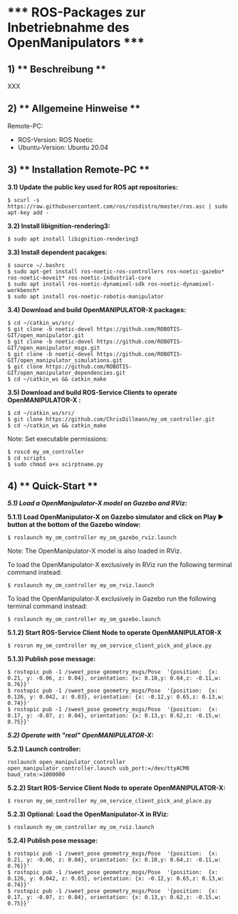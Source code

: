 # *** ROS-Packages zur Inbetriebnahme des OpenManipulators ***

## 1) ** Beschreibung **

XXX

## 2) ** Allgemeine Hinweise **

Remote-PC:
- ROS-Version: ROS Noetic
- Ubuntu-Version: Ubuntu 20.04

## 3) ** Installation Remote-PC **

**3.1) Update the public key used for ROS apt repositories: <br/>**
```
$ scurl -s https://raw.githubusercontent.com/ros/rosdistro/master/ros.asc | sudo apt-key add -
```

**3.2) Install libignition-rendering3: <br/>**
```
$ sudo apt install libignition-rendering3
```

**3.3) Install dependent pacakges: <br/>**
```
$ source ~/.bashrc
$ sudo apt-get install ros-noetic-ros-controllers ros-noetic-gazebo* ros-noetic-moveit* ros-noetic-industrial-core
$ sudo apt install ros-noetic-dynamixel-sdk ros-noetic-dynamixel-workbench*
$ sudo apt install ros-noetic-robotis-manipulator
```

**3.4) Download and build OpenMANIPULATOR-X packages: <br/>**
```
$ cd ~/catkin_ws/src/
$ git clone -b noetic-devel https://github.com/ROBOTIS-GIT/open_manipulator.git
$ git clone -b noetic-devel https://github.com/ROBOTIS-GIT/open_manipulator_msgs.git
$ git clone -b noetic-devel https://github.com/ROBOTIS-GIT/open_manipulator_simulations.git
$ git clone https://github.com/ROBOTIS-GIT/open_manipulator_dependencies.git
$ cd ~/catkin_ws && catkin_make
```

**3.5) Download and build ROS-Service Clients to operate OpenMANIPULATOR-X : <br/>**
```
$ cd ~/catkin_ws/src/
$ git clone https://github.com/ChrisDillmann/my_om_controller.git
$ cd ~/catkin_ws && catkin_make
```
Note: Set executable permissions:
```
$ roscd my_om_controller
$ cd scripts
$ sudo chmod a+x scirptname.py
```

## 4) ** Quick-Start **

***5.1) Load a OpenManipulator-X model on Gazebo and RViz:<br/>***

**5.1.1) Load OpenManipulator-X on Gazebo simulator and click on Play ▶ button at the bottom of the Gazebo window:<br/>**
```
$ roslaunch my_om_controller my_om_gazebo_rviz.launch
```
Note: The OpenManipulator-X model is also loaded in RViz.

To load the OpenManipulator-X exclusively in RViz run the following terminal command instead:
```
$ roslaunch my_om_controller my_om_rviz.launch
```
To load the OpenManipulator-X exclusively in Gazebo run the following terminal command instead:
```
$ roslaunch my_om_controller my_om_gazebo.launch
```

**5.1.2) Start ROS-Service Client Node to operate OpenMANIPULATOR-X <br/>**
```
$ rosrun my_om_controller my_om_service_client_pick_and_place.py
```
**5.1.3) Publish pose message:<br/>**
```
$ rostopic pub -1 /sweet_pose geometry_msgs/Pose  '{position:  {x: 0.21, y: -0.06, z: 0.04}, orientation: {x: 0.10,y: 0.64,z: -0.11,w: 0.76}}'
$ rostopic pub -1 /sweet_pose geometry_msgs/Pose  '{position:  {x: 0.126, y: 0.042, z: 0.03}, orientation: {x: -0.12,y: 0.65,z: 0.13,w: 0.74}}'
$ rostopic pub -1 /sweet_pose geometry_msgs/Pose  '{position:  {x: 0.17, y: -0.07, z: 0.04}, orientation: {x: 0.13,y: 0.62,z: -0.15,w: 0.75}}'
```

***5.2) Operate with "real" OpenMANIPULATOR-X:<br/>***

**5.2.1) Launch controller:<br/>**
```
roslaunch open_manipulator_controller open_manipulator_controller.launch usb_port:=/dev/ttyACM0 baud_rate:=1000000
```
**5.2.2) Start ROS-Service Client Node to operate OpenMANIPULATOR-X: <br/>**
```
$ rosrun my_om_controller my_om_service_client_pick_and_place.py
```
**5.2.3) Optional: Load the OpenManipulator-X in RViz: <br/>**
```
$ roslaunch my_om_controller my_om_rviz.launch
```
**5.2.4) Publish pose message: <br/>**
```
$ rostopic pub -1 /sweet_pose geometry_msgs/Pose  '{position:  {x: 0.21, y: -0.06, z: 0.04}, orientation: {x: 0.10,y: 0.64,z: -0.11,w: 0.76}}'
$ rostopic pub -1 /sweet_pose geometry_msgs/Pose  '{position:  {x: 0.126, y: 0.042, z: 0.03}, orientation: {x: -0.12,y: 0.65,z: 0.13,w: 0.74}}'
$ rostopic pub -1 /sweet_pose geometry_msgs/Pose  '{position:  {x: 0.17, y: -0.07, z: 0.04}, orientation: {x: 0.13,y: 0.62,z: -0.15,w: 0.75}}'
```
